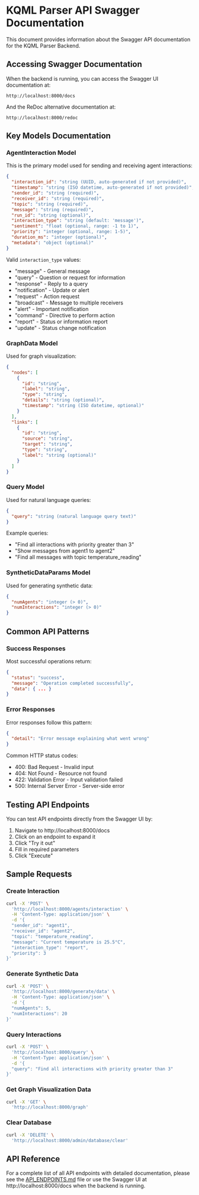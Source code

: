 # KQML Parser API Swagger Documentation

This document provides information about the Swagger API documentation for the KQML Parser Backend.

## Accessing Swagger Documentation

When the backend is running, you can access the Swagger UI documentation at:

```
http://localhost:8000/docs
```

And the ReDoc alternative documentation at:

```
http://localhost:8000/redoc
```

## Key Models Documentation

### AgentInteraction Model

This is the primary model used for sending and receiving agent interactions:

```json
{
  "interaction_id": "string (UUID, auto-generated if not provided)",
  "timestamp": "string (ISO datetime, auto-generated if not provided)",
  "sender_id": "string (required)",
  "receiver_id": "string (required)",
  "topic": "string (required)",
  "message": "string (required)",
  "run_id": "string (optional)",
  "interaction_type": "string (default: 'message')",
  "sentiment": "float (optional, range: -1 to 1)",
  "priority": "integer (optional, range: 1-5)",
  "duration_ms": "integer (optional)",
  "metadata": "object (optional)"
}
```

Valid `interaction_type` values:
- "message" - General message
- "query" - Question or request for information
- "response" - Reply to a query
- "notification" - Update or alert
- "request" - Action request
- "broadcast" - Message to multiple receivers
- "alert" - Important notification
- "command" - Directive to perform action
- "report" - Status or information report
- "update" - Status change notification

### GraphData Model

Used for graph visualization:

```json
{
  "nodes": [
    {
      "id": "string",
      "label": "string",
      "type": "string",
      "details": "string (optional)",
      "timestamp": "string (ISO datetime, optional)"
    }
  ],
  "links": [
    {
      "id": "string",
      "source": "string",
      "target": "string",
      "type": "string",
      "label": "string (optional)"
    }
  ]
}
```

### Query Model

Used for natural language queries:

```json
{
  "query": "string (natural language query text)"
}
```

Example queries:
- "Find all interactions with priority greater than 3"
- "Show messages from agent1 to agent2"
- "Find all messages with topic temperature_reading"

### SyntheticDataParams Model

Used for generating synthetic data:

```json
{
  "numAgents": "integer (> 0)",
  "numInteractions": "integer (> 0)"
}
```

## Common API Patterns

### Success Responses

Most successful operations return:

```json
{
  "status": "success",
  "message": "Operation completed successfully",
  "data": { ... }
}
```

### Error Responses

Error responses follow this pattern:

```json
{
  "detail": "Error message explaining what went wrong"
}
```

Common HTTP status codes:
- 400: Bad Request - Invalid input
- 404: Not Found - Resource not found
- 422: Validation Error - Input validation failed
- 500: Internal Server Error - Server-side error

## Testing API Endpoints

You can test API endpoints directly from the Swagger UI by:

1. Navigate to http://localhost:8000/docs
2. Click on an endpoint to expand it
3. Click "Try it out"
4. Fill in required parameters
5. Click "Execute"

## Sample Requests

### Create Interaction

```bash
curl -X 'POST' \
  'http://localhost:8000/agents/interaction' \
  -H 'Content-Type: application/json' \
  -d '{
  "sender_id": "agent1",
  "receiver_id": "agent2",
  "topic": "temperature_reading",
  "message": "Current temperature is 25.5°C",
  "interaction_type": "report",
  "priority": 3
}'
```

### Generate Synthetic Data

```bash
curl -X 'POST' \
  'http://localhost:8000/generate/data' \
  -H 'Content-Type: application/json' \
  -d '{
  "numAgents": 5,
  "numInteractions": 20
}'
```

### Query Interactions

```bash
curl -X 'POST' \
  'http://localhost:8000/query' \
  -H 'Content-Type: application/json' \
  -d '{
  "query": "Find all interactions with priority greater than 3"
}'
```

### Get Graph Visualization Data

```bash
curl -X 'GET' \
  'http://localhost:8000/graph'
```

### Clear Database

```bash
curl -X 'DELETE' \
  'http://localhost:8000/admin/database/clear'
```

## API Reference

For a complete list of all API endpoints with detailed documentation, please see the [API_ENDPOINTS.md](./API_ENDPOINTS.md) file or use the Swagger UI at http://localhost:8000/docs when the backend is running.